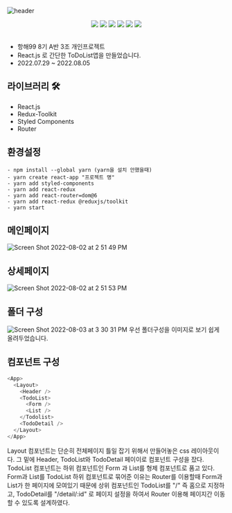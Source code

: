 ![header](https://capsule-render.vercel.app/api?type=waving&text=MyToDoList&color=auto&height=200&animation=scaleIn)

<div align=center> 
<img src="https://img.shields.io/badge/React.js-F7DF1E?style=for-the-badge&logo=react&logoColor=#3776AB"/>
<img src="https://img.shields.io/badge/Styled_Components-000000?style=for-the-badge&logo=react&logoColor=#3776AB"/>
<img src="https://img.shields.io/badge/Redux-F7DF1E?style=for-the-badge&logo=redux&logoColor=#1572B6"/>
<img src="https://img.shields.io/badge/javascript-red?style=for-the-badge&logo=javascript&logoColor=black"/>
<img src="https://img.shields.io/badge/HTML5-008000?style=for-the-badge&logo=HTML5&logoColor=#E34F26"/>
<img src="https://img.shields.io/badge/CSS3-blue?style=for-the-badge&logo=css3&logoColor=#1572B6"/>
</div>
<br>   


- 항해99 8기 A반 3조 개인프로젝트 
- React.js 로 간단한 ToDoList앱을 만들었습니다. 
- 2022.07.29 ~ 2022.08.05

## 라이브러리 🛠
- React.js
- Redux-Toolkit
- Styled Components
- Router

## 환경설정
```
- npm install --global yarn (yarn을 설치 안했을때)
- yarn create react-app "프로젝트 명"
- yarn add styled-components
- yarn add react-redux
- yarn add react-router=dom@6
- yarn add react-redux @reduxjs/toolkit
- yarn start
```
##

## 메인페이지
![Screen Shot 2022-08-02 at 2 51 49 PM](https://user-images.githubusercontent.com/26310384/182301703-87478753-01b9-448d-8107-0805daec96c8.png)
## 상세페이지
![Screen Shot 2022-08-02 at 2 51 53 PM](https://user-images.githubusercontent.com/26310384/182301756-37a7082f-d33c-4fbe-b9c7-5632e06c4f26.png)

## 폴더 구성
![Screen Shot 2022-08-03 at 3 30 31 PM](https://user-images.githubusercontent.com/26310384/182539651-8e9f4436-92bf-478a-a1e8-b457f57dc180.png)
우선 폴더구성을 이미지로 보기 쉽게 올려두었습니다.

## 컴포넌트 구성
```javascript
<App>
  <Layout>
    <Header />
    <TodoList>
      <Form />
      <List />
    </Todolist>
    <TodoDetail />
  </Layout>
</App>
```

Layout 컴포넌트는 단순히 전체페이지 틀일 잡기 위해서 만들어놓은 css 레이아웃이다.
그 밑에 Header, TodoList와 TodoDetail 페이이로 컴포넌트 구성을 잤다.
TodoList 컴포넌트는 하위 컴포넌트인 Form 과 List를 형제 컴포넌트로 품고 있다.
Form과 List를 TodoList 하위 컴포넌트로 묶어준 이유는 Router를 이용할때 Form과 List가 한 페이지에 모여있기 때문에
상위 컴포넌트인 TodoList를 "/" 즉 홈으로 지정하고, TodoDetail를 "/detail/:id" 로 페이지 설정을 하여서 
Router 이용해 페이지간 이동할 수 있도록 설계하였다.
